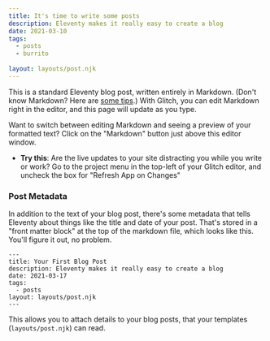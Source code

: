 ```yaml
---
title: It's time to write some posts
description: Eleventy makes it really easy to create a blog
date: 2021-03-10
tags:
  - posts
  - burrito
  
layout: layouts/post.njk
---
```


This is a standard Eleventy blog post, written entirely in Markdown. (Don't know Markdown? Here are [some tips](https://www.markdownguide.org/cheat-sheet/).) With Glitch, you can edit Markdown right in the editor, and this page will update as you type. 

Want to switch between editing Markdown and seeing a preview of your formatted text? Click on the "Markdown" button just above this editor window.

* **Try this**: Are the live updates to your site distracting you while you write or work? Go to the project menu in the top-left of your Glitch editor, and uncheck the box for "Refresh App on Changes"

### Post Metadata

In addition to the text of your blog post, there's some metadata that tells Eleventy about things like the title and date of your post. That's stored in a "front matter block" at the top of the markdown file, which looks like this. You'll figure it out, no problem.


```
---
title: Your First Blog Post
description: Eleventy makes it really easy to create a blog
date: 2021-03-17
tags:
  - posts
layout: layouts/post.njk
---
```

This allows you to attach details to your blog posts, that your templates (`layouts/post.njk`) can read.
